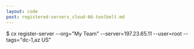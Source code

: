 ```yaml
---
layout: code
post: registered-servers_cloud-66-toolbelt.md
---
```



$ cx register-server --org="My Team" --server=197.23.65.11 --user=root --tags="dc-1,az US"
